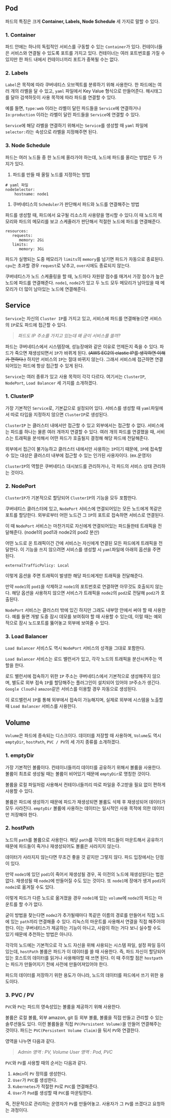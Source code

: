 ## Pod

파드의 특징은 크게 **Container, Labels, Node Schedule** 세 가지로 말할 수 있다.

### 1. Container

파드 안에는 하나의 독립적인 서비스를 구동할 수 있는 `Container`가 있다. 컨테이너들은 서비스와 연결될 수 있도록 포트를 가지고 있다. 컨테이너는 여러 포트번호를 가질 수 있지만 한 파드 내에서 컨테이너끼리 포트가 중복될 수는 없다.

### 2. Labels

`Label`은 목적에 따라 쿠버네티스 오브젝트를 분류하기 위해 사용한다.
한 파드에는 여러 개의 라벨을 달 수 있고, `yaml` 파일에서 Key Value 형식으로 만들어준다.
해시태그를 달아 검색하듯이 사용 목적에 따라 파드를 연결할 수 있다.

예를 들면, `type:web` 이라는 라벨이 달린 파드들을 `Service`에 연결하거나 `Io:production` 이라는 라벨이 달린 파드들을 `Service`에 연결할 수 있다.

`Service`에 해당 라벨을 연결하기 위해서는 `Service`를 생성할 때 `yaml` 파일에 `selector:`라는 속성으로 라벨을 지정해주면 된다.

### 3. Node Schedule

파드는 여러 노드들 중 한 노드에 올라가야 하는데, 노드에 파드를 올리는 방법은 두 가지가 있다.

1. 파드를 만들 때 올릴 노드를 지정하는 방법

```null
# yaml 파일
nodeSelector:
	hostname: node1
```

1. 쿠버네티스의 `Scheduler`가 판단해서 파드와 노드를 연결해주는 방법

파드를 생성할 때, 파드에서 요구될 리소스의 사용량을 명시할 수 있다.이 때 노드의 메모리와 파드의 메모리를 보고 스케줄러가 판단해서 적절한 노드에 파드를 연결해준다.

```null
resources:
   requests:
      memory: 2Gi
   limits:
      memory: 3Gi
```

파드가 실행되는 도중 메모리가 `limits`의 `memory`를 넘기면 파드가 자동으로 종료된다.
`cpu`는 초과할 경우 `request`로 낮추고, `over`시에도 종료되지 않는다.

쿠버네티스가 노드 스케줄링을 할 때, 노드마다 자원량 점수를 매겨서 가장 점수가 높은 노드에 파드를 연결해준다. `node1`, `node2`가 있고 두 노드 모두 메모리가 남아있을 때 메모리가 더 많이 남아있는 노드에 연결해준다.

## Service

`Service`는 자신의 `Cluster IP`를 가지고 있고, 서비스에 파드를 연결해놓으면 서비스의 `IP`로도 파드에 접근할 수 있다.

> *파드도 IP 주소를 가지고 있는데 왜 굳이 서비스를 쓸까?*

파드는 쿠버네티스에서 시스템장애, 성능장애와 같은 이유로 언제든지 죽을 수 있다. 파드가 죽으면 재생성되면서 `IP`가 바뀌게 된다. ~~(AWS EC2의 elastic IP를 생각하면 이해가 편하다.)~~
하지만 서비스의 `IP`는 절대 바뀌지 않는다. 그래서 서비스에 접근하면 연결되어있는 파드에 항상 접근할 수 있게 된다.

`Service`는 여러 종류가 있고 사용 목적이 각각 다르다. 여기서는 `ClusterIP`, `NodePort`, `Load Balancer` 세 가지를 소개하겠다.

### 1. ClusterIP

가장 기본적인 `Service`로, 기본값으로 설정되어 있다. 서비스를 생성할 때 `yaml`파일에서 따로 타입을 지정하지 않으면 `ClusterIP`로 생성된다.

`ClusterIP` 는 클러스터 내에서만 접근할 수 있고 외부에서는 접근할 수 없다.
서비스에는 파드를 하나는 물론 여러 개까지 연결할 수 있다. 여러 개의 파드를 연결했을 때, 서비스는 트래픽을 분석해서 어떤 파드가 호출될지 결정해 해당 파드에 전달해준다.

외부에서 접근이 불가능하고 클러스터 내에서만 사용하는 `IP`이기 때문에, `IP`에 접속할 수 있는 대상은 클러스터 내부에 접근할 수 있는 인가된 사용자이다. (ex.운영자)

`ClusterIP`의 역할은 쿠버네티스 대시보드를 관리하거나, 각 파드의 서비스 상태 관리하는 것이다.

### 2. NodePort

`ClusterIP`가 기본적으로 할당되어 `ClusterIP`의 기능을 모두 포함한다.

쿠버네티스 클러스터에 있고, `NodePort` 서비스에 연결되어있는 모든 노드에게 똑같은 포트를 할당한다. 외부로부터 어떤 노드건 그 `IP`의 포트로 접속하면 서비스로 연결된다.

이 때 `NodePort` 서비스는 마찬가지로 자신에게 연결되어있는 파드들한테 트래픽을 전달해준다. (node1의 pod1과 node2의 pod2 분산)

어떤 노드로 온 트래픽이건 간에 서비스는 자신에게 연결된 모든 파드에게 트래픽을 전달한다. 이 기능을 쓰지 않으려면 서비스를 생성할 시 `yaml`파일에 아래의 옵션을 주면 된다.

```null
externalTrafficPolicy: Local
```

이렇게 옵션을 주면 트래픽이 발생한 해당 파드에게만 트래픽을 전달해준다.

만약 `node1`의 `pod1`을 삭제하고 `node1`의 포트번호로 연결하면 아무것도 호출되지 않는다. 해당 옵션을 사용하지 않으면 서비스가 트래픽을 `node2`의 `pod2`로 전달해 `pod2`가 호출된다.

`NodePort` 서비스는 클러스터 밖에 있긴 하지만 그래도 내부망 안에서 써야 할 때 사용한다.
예를 들면 개발 도중 잠시 데모를 보여줘야 할 때 사용할 수 있는데, 이럴 때는 예외적으로 잠시 노드포트를 뚫어놓고 외부에 보여줄 수 있다.

### 3. Load Balancer

`Load Balancer` 서비스도 역시 `NodePort` 서비스의 성격을 그대로 포함한다.

`Load Balancer` 서비스는 로드 밸런서가 있고, 각각 노드의 트래픽을 분산시켜주는 역할을 한다.

로드 밸런서에 접속하기 위한 `IP` 주소는 쿠버네티스에서 기본적으로 생성해주지 않으며, 별도로 외부 접속 `IP`를 할당해주는 플러그인이 설치되어 있어야 `IP`주소가 생긴다. `Google Cloud`나 `amazon`같은 서비스를 이용할 경우 자동으로 생성된다.

이 로드밸런서 `IP`를 통해 외부에서 접속이 가능해지며, 실제로 외부에 시스템을 노출할 때 `Load Balancer` 서비스를 사용한다.

## Volume

`Volume`은 파드에 종속되는 디스크이다. 데이터를 저장할 때 사용하며, `Volume`도 역시 `emptyDir`, `hostPath`, `PVC / PV`의 세 가지 종류를 소개하겠다.

### 1. emptyDir

가장 기본적인 볼륨이다. 컨테이너들끼리 데이터를 공유하기 위해서 볼륨을 사용한다. 볼륨이 최초로 생성될 때는 볼륨이 비어있기 때문에 `emptyDir`로 명칭한 것이다.

볼륨을 로컬 파일처럼 사용해서 컨테이너들끼리 따로 파일을 주고받을 필요 없이 편하게 사용할 수 있다.

볼륨은 파드에 생성하기 때문에 파드가 재생성되면 볼륨도 삭제 후 재생성되어 데이터가 모두 사라진다. `emptyDir` 볼륨에 사용하는 데이터는 일시적인 사용 목적에 의한 데이터만 저장해야 한다.

### 2. hostPath

노드의 `path`를 볼륨으로 사용한다. 해당 `path`를 각각의 파드들이 마운트해서 공유하기 때문에 파드들이 죽거나 재생성되어도 볼륨은 사라지지 않는다.

데이터가 사라지지 않는다면 무조건 좋을 것 같지만 그렇지 않다. 파드 입장에서는 단점이 있다.

만약 `node1`에 있던 `pod1`이 죽어서 재생성될 경우, 꼭 이전의 노드에 재생성된다는 법은 없다. 재생성될 때 `node2`에 만들어질 수도 있는 것이다. 또 `node1`에 장애가 생겨 `pod1`이 `node2`로 옮겨질 수도 있다.

이렇게 파드가 다른 노드로 옮겨졌을 경우 `node1`에 있는 `volume`에 `node2`의 파드는 마운트를 할 수가 없다.

굳이 방법을 찾는다면 `node2`가 추가될때마다 똑같은 이름의 경로를 만들어서 직접 노드에 있는 `path`끼리 연결해줄 수 있다. 리눅스의 마운트를 사용해서 연결을 직접 해주어야 한다. 이는 쿠버네티스가 제공하는 기능이 아니고, 사람이 하는 거다 보니 실수할 수도 있기 때문에 추천하는 방법은 아니다.

각각의 노드에는 기본적으로 각 노드 자신을 위해 사용되는 시스템 파일, 설정 파일 등이 있는데, `hostPath` 볼륨은 파드가 이 데이터를 쓸 때 사용한다. 즉, 파드 자신이 할당되어있는 호스트의 데이터를 읽거나 사용해야할 때 쓰면 된다. 이 때 주의할 점은 `hostpath`는 파드가 만들어지기 전에 사전에 만들어져있어야 한다.

파드의 데이터를 저장하기 위한 용도가 아니라, 노드의 데이터를 파드에서 쓰기 위한 용도이다.

### 3. PVC / PV

`PVC`와 `PV`는 파드의 영속성있는 볼륨을 제공하기 위해 사용한다.

볼륨은 로컬 볼륨, 외부 amazon, git 등 외부 볼륨, 볼륨을 직접 만들고 관리할 수 있는 솔루션들도 있다.
이런 볼륨들을 직접 `PV(Persistent Volume)`을 만들어 연결해주는 것이다. 파드는 `PVC(Persistent Volume Claim)`을 둬서 `PV`와 연결한다.

영역을 나누면 다음과 같다.

> *Admin 영역 : PV, Volume
> User 영역 : Pod, PVC*

`PVC`와 `PV`를 사용할 때의 순서는 다음과 같다.

1. `Admin`이 `PV` 정의를 생성한다.
2. `User`가 `PVC`를 생성한다.
3. `Kubernetes`가 적절한 `PV`로 `PVC`를 연결해준다.
4. `User`가 `Pod`를 생성할 때 `PVC`를 마운팅한다.

즉, 전문적으로 관리하는 운영자가 `PV`를 만들어놓고. 사용자가 그 `PV`를 쓰겠다고 요청하는 과정이다.
